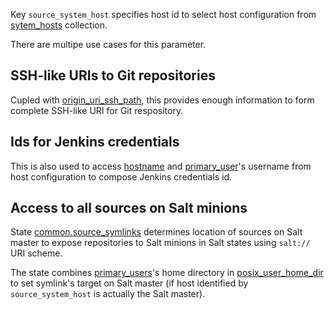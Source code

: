
Key `source_system_host` specifies host id to select host configuration
from [sytem_hosts][1] collection.

There are multipe use cases for this parameter.

## SSH-like URIs to Git repositories ##

Cupled with [origin_uri_ssh_path][4], this provides enough information
to form complete SSH-like URI for Git respository.

## Ids for Jenkins credentials ##

This is also used to access [hostname][2] and [primary_user][3]'s username
from host configuration to compose Jenkins credentials id.

## Access to all sources on Salt minions ##

State [common.source_symlinks][5] determines location of sources on Salt master
to expose repositories to Salt minions in Salt states using `salt://` URI
scheme.

The state combines [primary_users][3]'s home directory in [posix_user_home_dir][6]
to set symlink's target on Salt master (if host identified by `source_system_host`
is actually the Salt master).

[1]: /docs/pillars/common/system_host_roles/readme.md
[2]: /docs/pillars/common/system_hosts/_id/hostname/readme.md
[3]: /docs/pillars/common/system_hosts/_id/primary_user/readme.md
[4]: /docs/pillars/common/system_features/deploy_environment_sources/source_repositories/_id/git/origin_uri_ssh_path/readme.md
[5]: /docs/states/common/source_symlinks/init.sls.md
[6]: /docs/pillars/common/system_hosts/_id/primary_user/posix_user_home_dir/readme.md

